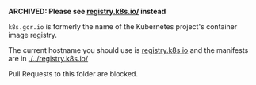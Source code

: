 **ARCHIVED: Please see [registry.k8s.io/](./../registry.k8s.io) instead**

`k8s.gcr.io` is formerly the name of the Kubernetes project's container image registry.

The current hostname you should use is [registry.k8s.io](https://registry.k8s.io) and the manifests are in [./../registry.k8s.io/](./../registry.k8s.io)

Pull Requests to this folder are blocked.

